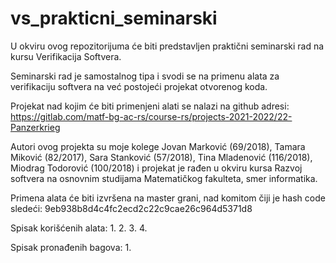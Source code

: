 # vs_prakticni_seminarski
U okviru ovog repozitorijuma će biti predstavljen praktični seminarski rad na kursu Verifikacija Softvera.

Seminarski rad je samostalnog tipa i svodi se na primenu alata za verifikaciju softvera na već postojeći projekat otvorenog koda.

Projekat nad kojim će biti primenjeni alati se nalazi na github adresi: https://gitlab.com/matf-bg-ac-rs/course-rs/projects-2021-2022/22-Panzerkrieg

Autori ovog projekta su moje kolege Jovan Marković (69/2018), Tamara Miković (82/2017), Sara Stanković (57/2018), Tina Mladenović (116/2018), 
Miodrag Todorović (100/2018) i projekat je rađen u okviru kursa Razvoj softvera na osnovnim studijama Matematičkog fakulteta, smer informatika.

Primena alata će biti izvršena na master grani, nad komitom čiji je hash code sledeći: 9eb938b8d4c4fc2ecd2c22c9cae26c964d5371d8

Spisak korišćenih alata:
  1.
  2.
  3.
  4.
 
 
Spisak pronađenih bagova:
  1.
